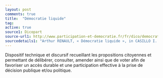 ```yaml
---
layout: post
comments: true
title:  "Démocratie liquide"
tag:
active: true
source1: Dicopart
source-url1: http://www.participation-et-democratie.fr/fr/dico/democratie-liquide
sourcedetails1: "Arthur RENAULT, « Démocratie liquide », in CASILLO I. avec BARBIER R., BLONDIAUX L., CHATEAURAYNAUD F., FOURNIAU J-M., LEFEBVRE R., NEVEU C. et SALLES D. (dir.), Dictionnaire critique et interdisciplinaire de la participation, Paris, GIS Démocratie et Participation, 2013, ISSN : 2268-5863. URL : http://www.dicopart.fr/fr/dico/democratie-liquide."
---
```


Dispositif technique et discursif recueillant les propositions citoyennes et permettant de délibérer, consulter, amender ainsi que de voter afin de favoriser un accès durable et une participation effective à la prise de décision publique et/ou politique.
